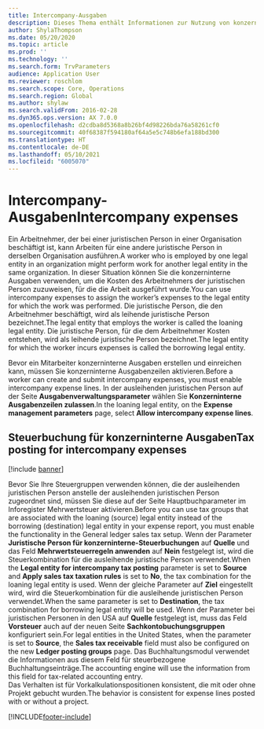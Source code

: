 ```yaml
---
title: Intercompany-Ausgaben
description: Dieses Thema enthält Informationen zur Nutzung von konzerninternen Ausgaben, um die Kosten des Arbeitnehmers der juristischen Person zuzuweisen, für die die Arbeit ausgeführt wurde.
author: ShylaThompson
ms.date: 05/20/2020
ms.topic: article
ms.prod: ''
ms.technology: ''
ms.search.form: TrvParameters
audience: Application User
ms.reviewer: roschlom
ms.search.scope: Core, Operations
ms.search.region: Global
ms.author: shylaw
ms.search.validFrom: 2016-02-28
ms.dyn365.ops.version: AX 7.0.0
ms.openlocfilehash: d2cdba8d5368a8b26bf4d98226bda76a58261cf0
ms.sourcegitcommit: 40f68387f594180af64a5e5c748b6efa188bd300
ms.translationtype: HT
ms.contentlocale: de-DE
ms.lasthandoff: 05/10/2021
ms.locfileid: "6005070"
---
```

# <a name="intercompany-expenses"></a><span data-ttu-id="39741-103">Intercompany-Ausgaben</span><span class="sxs-lookup"><span data-stu-id="39741-103">Intercompany expenses</span></span>

<span data-ttu-id="39741-104">Ein Arbeitnehmer, der bei einer juristischen Person in einer Organisation beschäftigt ist, kann Arbeiten für eine andere juristische Person in derselben Organisation ausführen.</span><span class="sxs-lookup"><span data-stu-id="39741-104">A worker who is employed by one legal entity in an organization might perform work for another legal entity in the same organization.</span></span> <span data-ttu-id="39741-105">In dieser Situation können Sie die konzerninterne Ausgaben verwenden, um die Kosten des Arbeitnehmers der juristischen Person zuzuweisen, für die die Arbeit ausgeführt wurde.</span><span class="sxs-lookup"><span data-stu-id="39741-105">You can use intercompany expenses to assign the worker’s expenses to the legal entity for which the  work was performed.</span></span> <span data-ttu-id="39741-106">Die juristische Person, die den Arbeitnehmer beschäftigt, wird als leihende juristische Person bezeichnet.</span><span class="sxs-lookup"><span data-stu-id="39741-106">The legal entity that employs the worker is called the loaning legal entity.</span></span> <span data-ttu-id="39741-107">Die juristische Person, für die dem Arbeitnehmer Kosten entstehen, wird als leihende juristische Person bezeichnet.</span><span class="sxs-lookup"><span data-stu-id="39741-107">The legal entity for which the worker incurs expenses is called the borrowing legal entity.</span></span> 

<span data-ttu-id="39741-108">Bevor ein Mitarbeiter konzerninterne Ausgaben erstellen und einreichen kann, müssen Sie konzerninterne Ausgabenzeilen aktivieren.</span><span class="sxs-lookup"><span data-stu-id="39741-108">Before a worker can create and submit intercompany expenses, you must enable intercompany expense lines.</span></span> <span data-ttu-id="39741-109">In der ausleihenden juristischen Person auf der Seite **Ausgabenverwaltungsparameter** wählen Sie **Konzerninterne Ausgabenzeilen zulassen**.</span><span class="sxs-lookup"><span data-stu-id="39741-109">In the loaning legal entity, on the **Expense management parameters** page, select **Allow intercompany expense lines**.</span></span> 

## <a name="tax-posting-for-intercompany-expenses"></a><span data-ttu-id="39741-110">Steuerbuchung für konzerninterne Ausgaben</span><span class="sxs-lookup"><span data-stu-id="39741-110">Tax posting for intercompany expenses</span></span>

[!include [banner](../includes/banner.md)]

<span data-ttu-id="39741-111">Bevor Sie Ihre Steuergruppen verwenden können, die der ausleihenden juristischen Person anstelle der ausleihenden juristischen Person zugeordnet sind, müssen Sie diese auf der Seite Hauptbuchparameter im Inforegister Mehrwertsteuer aktivieren.</span><span class="sxs-lookup"><span data-stu-id="39741-111">Before you can use tax groups that are associated with the loaning (source) legal entity instead of the borrowing (destination) legal entity in your expense report, you must enable the functionality in the General ledger sales tax setup.</span></span> <span data-ttu-id="39741-112">Wenn der Parameter **Juristische Person für konzerninterne-Steuerbuchungen** auf **Quelle** und das Feld **Mehrwertsteuerregeln anwenden** auf **Nein** festgelegt ist, wird die Steuerkombination für die ausleihende juristische Person verwendet.</span><span class="sxs-lookup"><span data-stu-id="39741-112">When the **Legal entity for intercompany tax posting** parameter is set to **Source** and **Apply sales tax taxation rules** is set to **No**, the tax combination for the loaning legal entity is used.</span></span> <span data-ttu-id="39741-113">Wenn der gleiche Parameter auf **Ziel** eingestellt wird, wird die Steuerkombination für die ausleihende juristischen Person verwendet.</span><span class="sxs-lookup"><span data-stu-id="39741-113">When the same parameter is set to **Destination**, the tax combination for borrowing legal entity will be used.</span></span> <span data-ttu-id="39741-114">Wenn der Parameter bei juristischen Personen in den USA auf **Quelle** festgelegt ist, muss das Feld **Vorsteuer** auch auf der neuen Seite **Sachkontobuchungsgruppen** konfiguriert sein.</span><span class="sxs-lookup"><span data-stu-id="39741-114">For legal entities in the United States, when the parameter is set to **Source**, the **Sales tax receivable** field must also be configured on the new **Ledger posting groups** page.</span></span> <span data-ttu-id="39741-115">Das Buchhaltungsmodul verwendet die Informationen aus diesem Feld für steuerbezogene Buchhaltungseinträge.</span><span class="sxs-lookup"><span data-stu-id="39741-115">The accounting engine will use the information from this field for tax-related accounting entry.</span></span>   
<span data-ttu-id="39741-116">Das Verhalten ist für Vorkalkulationspositionen konsistent, die mit oder ohne Projekt gebucht wurden.</span><span class="sxs-lookup"><span data-stu-id="39741-116">The behavior is consistent for expense lines posted with or without a project.</span></span>  


[!INCLUDE[footer-include](../includes/footer-banner.md)]